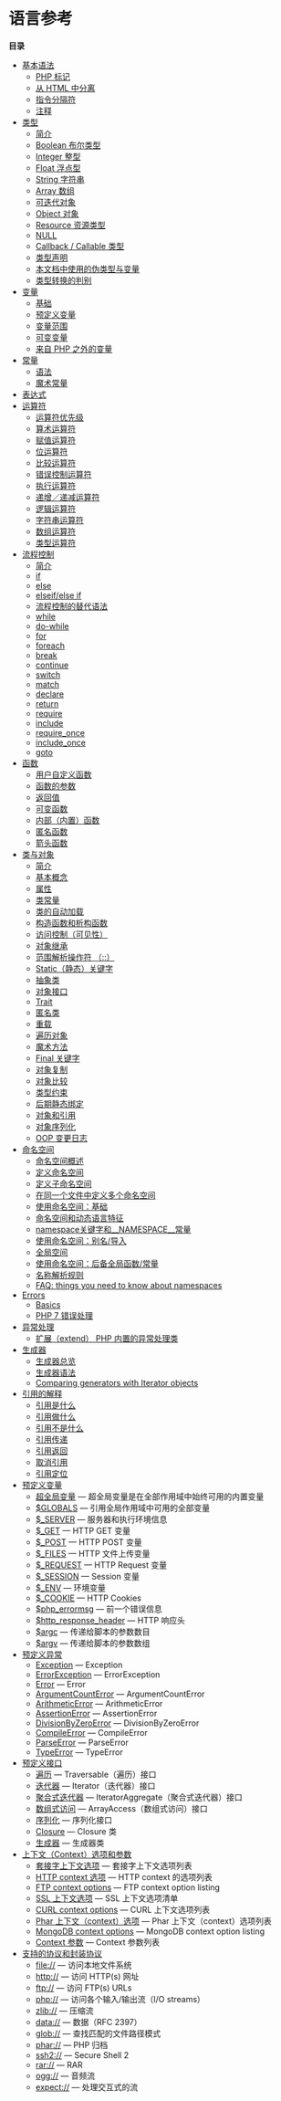 语言参考
========

**目录**

-   [基本语法](/language/basic-syntax.html)
    -   [PHP 标记](/language/basic-syntax/phptags.html)
    -   [从 HTML 中分离](/language/basic-syntax/phpmode.html)
    -   [指令分隔符](/language/basic-syntax/instruction-separation.html)
    -   [注释](/language/basic-syntax/comments.html)
-   [类型](/language/types.html)
    -   [简介](/language/types/intro.html)
    -   [Boolean 布尔类型](/language/types/boolean.html)
    -   [Integer 整型](/language/types/integer.html)
    -   [Float 浮点型](/language/types/float.html)
    -   [String 字符串](/language/types/string.html)
    -   [Array 数组](/language/types/array.html)
    -   [可迭代对象](/language/types/iterable.html)
    -   [Object 对象](/language/types/object.html)
    -   [Resource 资源类型](/language/types/resource.html)
    -   [NULL](/language/types/null.html)
    -   [Callback / Callable 类型](/language/types/callable.html)
    -   [类型声明](/language/types/declarations.html)
    -   [本文档中使用的伪类型与变量](/language/pseudo-types.html)
    -   [类型转换的判别](/language/types/type-juggling.html)
-   [变量](/language/variables.html)
    -   [基础](/language/variables/basics.html)
    -   [预定义变量](/language/variables/predefined.html)
    -   [变量范围](/language/variables/scope.html)
    -   [可变变量](/language/variables/variable.html)
    -   [来自 PHP 之外的变量](/language/variables/external.html)
-   [常量](/language/constants.html)
    -   [语法](/language/constants/syntax.html)
    -   [魔术常量](/language/constants/predefined.html)
-   [表达式](/language/expressions.html)
-   [运算符](/language/operators.html)
    -   [运算符优先级](/language/operators/precedence.html)
    -   [算术运算符](/language/operators/arithmetic.html)
    -   [赋值运算符](/language/operators/assignment.html)
    -   [位运算符](/language/operators/bitwise.html)
    -   [比较运算符](/language/operators/comparison.html)
    -   [错误控制运算符](/language/operators/errorcontrol.html)
    -   [执行运算符](/language/operators/execution.html)
    -   [递增／递减运算符](/language/operators/increment.html)
    -   [逻辑运算符](/language/operators/logical.html)
    -   [字符串运算符](/language/operators/string.html)
    -   [数组运算符](/language/operators/array.html)
    -   [类型运算符](/language/operators/type.html)
-   [流程控制](/language/control-structures.html)
    -   [简介](/control-structures/intro.html)
    -   [if](/control-structures/if.html)
    -   [else](/control-structures/else.html)
    -   [elseif/else if](/control-structures/elseif.html)
    -   [流程控制的替代语法](/control-structures/alternative-syntax.html)
    -   [while](/control-structures/while.html)
    -   [do-while](/control-structures/do/while.html)
    -   [for](/control-structures/for.html)
    -   [foreach](/control-structures/foreach.html)
    -   [break](/control-structures/break.html)
    -   [continue](/control-structures/continue.html)
    -   [switch](/control-structures/switch.html)
    -   [match](/control-structures/match.html)
    -   [declare](/control-structures/declare.html)
    -   [return](/function/return.html)
    -   [require](/function/require.html)
    -   [include](/function/include.html)
    -   [require\_once](/function/require-once.html)
    -   [include\_once](/function/include-once.html)
    -   [goto](/control-structures/goto.html)
-   [函数](/language/functions.html)
    -   [用户自定义函数](/functions/user-defined.html)
    -   [函数的参数](/functions/arguments.html)
    -   [返回值](/functions/returning-values.html)
    -   [可变函数](/functions/variable-functions.html)
    -   [内部（内置）函数](/functions/internal.html)
    -   [匿名函数](/functions/anonymous.html)
    -   [箭头函数](/functions/arrow.html)
-   [类与对象](/language/oop5.html)
    -   [简介](/oop5/intro.html)
    -   [基本概念](/language/oop5/basic.html)
    -   [属性](/language/oop5/properties.html)
    -   [类常量](/language/oop5/constants.html)
    -   [类的自动加载](/language/oop5/autoload.html)
    -   [构造函数和析构函数](/language/oop5/decon.html)
    -   [访问控制（可见性）](/language/oop5/visibility.html)
    -   [对象继承](/language/oop5/inheritance.html)
    -   [范围解析操作符
        （::）](/language/oop5/paamayim-nekudotayim.html)
    -   [Static（静态）关键字](/language/oop5/static.html)
    -   [抽象类](/language/oop5/abstract.html)
    -   [对象接口](/language/oop5/interfaces.html)
    -   [Trait](/language/oop5/traits.html)
    -   [匿名类](/language/oop5/anonymous.html)
    -   [重载](/language/oop5/overloading.html)
    -   [遍历对象](/language/oop5/iterations.html)
    -   [魔术方法](/language/oop5/magic.html)
    -   [Final 关键字](/language/oop5/final.html)
    -   [对象复制](/language/oop5/cloning.html)
    -   [对象比较](/language/oop5/object-comparison.html)
    -   [类型约束](/language/oop5/typehinting.html)
    -   [后期静态绑定](/language/oop5/late-static-bindings.html)
    -   [对象和引用](/language/oop5/references.html)
    -   [对象序列化](/language/oop5/serialization.html)
    -   [OOP 变更日志](/language/oop5/changelog.html)
-   [命名空间](/language/namespaces.html)
    -   [命名空间概述](/language/namespaces/rationale.html)
    -   [定义命名空间](/language/namespaces/definition.html)
    -   [定义子命名空间](/language/namespaces/nested.html)
    -   [在同一个文件中定义多个命名空间](/language/namespaces/definitionmultiple.html)
    -   [使用命名空间：基础](/language/namespaces/basics.html)
    -   [命名空间和动态语言特征](/language/namespaces/dynamic.html)
    -   [namespace关键字和\_\_NAMESPACE\_\_常量](/language/namespaces/nsconstants.html)
    -   [使用命名空间：别名/导入](/language/namespaces/importing.html)
    -   [全局空间](/language/namespaces/global.html)
    -   [使用命名空间：后备全局函数/常量](/language/namespaces/fallback.html)
    -   [名称解析规则](/language/namespaces/rules.html)
    -   [FAQ: things you need to know about
        namespaces](/language/namespaces/faq.html)
-   [Errors](/language/errors.html)
    -   [Basics](/language/errors/basics.html)
    -   [PHP 7 错误处理](/language/errors/php7.html)
-   [异常处理](/language/exceptions.html)
    -   [扩展（extend） PHP
        内置的异常处理类](/language/exceptions/extending.html)
-   [生成器](/language/generators.html)
    -   [生成器总览](/language/generators/overview.html)
    -   [生成器语法](/language/generators/syntax.html)
    -   [Comparing generators with Iterator
        objects](/language/generators/comparison.html)
-   [引用的解释](/language/references.html)
    -   [引用是什么](/language/references/whatare.html)
    -   [引用做什么](/language/references/whatdo.html)
    -   [引用不是什么](/language/references/arent.html)
    -   [引用传递](/language/references/pass.html)
    -   [引用返回](/language/references/return.html)
    -   [取消引用](/language/references/unset.html)
    -   [引用定位](/language/references/spot.html)
-   [预定义变量](/reserved/variables.html)
    -   [超全局变量](/language/variables/superglobals.html) —
        超全局变量是在全部作用域中始终可用的内置变量
    -   [$GLOBALS](/reserved/variables/globals.html) —
        引用全局作用域中可用的全部变量
    -   [$\_SERVER](/reserved/variables/server.html) —
        服务器和执行环境信息
    -   [$\_GET](/reserved/variables/get.html) — HTTP GET 变量
    -   [$\_POST](/reserved/variables/post.html) — HTTP POST 变量
    -   [$\_FILES](/reserved/variables/files.html) — HTTP 文件上传变量
    -   [$\_REQUEST](/reserved/variables/request.html) — HTTP Request
        变量
    -   [$\_SESSION](/reserved/variables/session.html) — Session 变量
    -   [$\_ENV](/reserved/variables/environment.html) — 环境变量
    -   [$\_COOKIE](/reserved/variables/cookies.html) — HTTP Cookies
    -   [$php\_errormsg](/reserved/variables/phperrormsg.html) —
        前一个错误信息
    -   [$http\_response\_header](/reserved/variables/httpresponseheader.html)
        — HTTP 响应头
    -   [$argc](/reserved/variables/argc.html) — 传递给脚本的参数数目
    -   [$argv](/reserved/variables/argv.html) — 传递给脚本的参数数组
-   [预定义异常](/reserved/exceptions.html)
    -   [Exception](/class/exception.html) — Exception
    -   [ErrorException](/class/errorexception.html) — ErrorException
    -   [Error](/class/error.html) — Error
    -   [ArgumentCountError](/class/argumentcounterror.html) —
        ArgumentCountError
    -   [ArithmeticError](/class/arithmeticerror.html) — ArithmeticError
    -   [AssertionError](/class/assertionerror.html) — AssertionError
    -   [DivisionByZeroError](/class/divisionbyzeroerror.html) —
        DivisionByZeroError
    -   [CompileError](/class/compileerror.html) — CompileError
    -   [ParseError](/class/parseerror.html) — ParseError
    -   [TypeError](/class/typeerror.html) — TypeError
-   [预定义接口](/reserved/interfaces.html)
    -   [遍历](/class/traversable.html) — Traversable（遍历）接口
    -   [迭代器](/class/iterator.html) — Iterator（迭代器）接口
    -   [聚合式迭代器](/class/iteratoraggregate.html) —
        IteratorAggregate（聚合式迭代器）接口
    -   [数组式访问](/class/arrayaccess.html) —
        ArrayAccess（数组式访问）接口
    -   [序列化](/class/serializable.html) — 序列化接口
    -   [Closure](/class/closure.html) — Closure 类
    -   [生成器](/class/generator.html) — 生成器类
-   [上下文（Context）选项和参数](/context.html)
    -   [套接字上下文选项](/context/socket.html) — 套接字上下文选项列表
    -   [HTTP context 选项](/context/http.html) — HTTP context
        的选项列表
    -   [FTP context options](/context/ftp.html) — FTP context option
        listing
    -   [SSL 上下文选项](/context/ssl.html) — SSL 上下文选项清单
    -   [CURL context options](/context/curl.html) — CURL 上下文选项列表
    -   [Phar 上下文（context）选项](/context/phar.html) — Phar
        上下文（context）选项列表
    -   [MongoDB context options](/context/mongodb.html) — MongoDB
        context option listing
    -   [Context 参数](/context/params.html) — Context 参数列表
-   [支持的协议和封装协议](/wrappers.html)
    -   [file://](/wrappers/file.html) — 访问本地文件系统
    -   [http://](/wrappers/http.html) — 访问 HTTP(s) 网址
    -   [ftp://](/wrappers/ftp.html) — 访问 FTP(s) URLs
    -   [php://](/wrappers/php.html) — 访问各个输入/输出流（I/O
        streams）
    -   [zlib://](/wrappers/compression.html) — 压缩流
    -   [data://](/wrappers/data.html) — 数据（RFC 2397）
    -   [glob://](/wrappers/glob.html) — 查找匹配的文件路径模式
    -   [phar://](/wrappers/phar.html) — PHP 归档
    -   [ssh2://](/wrappers/ssh2.html) — Secure Shell 2
    -   [rar://](/wrappers/rar.html) — RAR
    -   [ogg://](/wrappers/audio.html) — 音频流
    -   [expect://](/wrappers/expect.html) — 处理交互式的流
